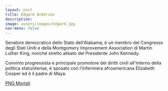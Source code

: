 ```yaml
---
layout: post
title: Edgard Anderson
description:
image: assets/images/edgard.jpg
nav-menu: false
---
```


Senatore democratico dello Stato dell'Alabama, è un membro del Congresso degli Stati Uniti e della Montgomery Improvement Association di Martin Luther King, nonché stretto alleato del Presidente John Kennedy.

Convinto progressista e principale promotore dei diritti civili all'interno della politica statunitense, è sposato con l'infermiera afroamericana Elizabeth Cooper ed è il padre di Maya.

<a href="http://xabacadabra.com/cursed-legacy/png-mortali.html" class="button back">PNG Mortali</a> 